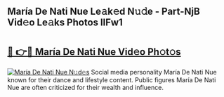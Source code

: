 ## María De Nati Nue Le𝚊k𝚎d N𝚞𝚍e - Part-NjB Vid𝚎o Le𝚊ks Photos llFw1

# <h2><a href="http://fb25v8.evod.top/?m=Mar%c3%ada+De+Nati+Nue">🔗 👉🔴 María De Nati Nue Vid𝚎o Ph𝚘t𝚘s</a></h2>

[![María De Nati Nue N𝚞d𝚎s](https://i.imgur.com/8V9OHl7.gif)](http://fb25v8.evod.top/?m=Mar%c3%ada+De+Nati+Nue)
Social media personality María De Nati Nue known for their dance and lifestyle content. Public figures María De Nati Nue are often criticized for their wealth and influence. 
